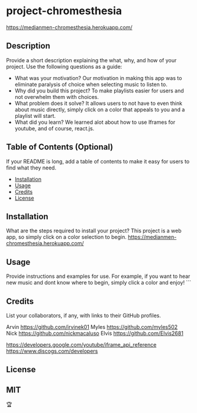 # project-chromesthesia 
https://medianmen-chromesthesia.herokuapp.com/

## Description
Provide a short description explaining the what, why, and how of your project. Use the following questions as a guide:
- What was your motivation? Our motivation in making this app was to eliminate paralysis of choice when selecting music to listen to. 
- Why did you build this project? To make playlists easier for users and not overwhelm them with choices.
- What problem does it solve? It allows users to not have to even think about music directly, simply click on a color that appeals to you and a playlist will start. 
- What did you learn? We learned alot about how to use Iframes for youtube, and of course, react.js. 
## Table of Contents (Optional)
If your README is long, add a table of contents to make it easy for users to find what they need.
- [Installation](#installation)
- [Usage](#usage)
- [Credits](#credits)
- [License](#license)
## Installation
What are the steps required to install your project? This project is a web app, so simply click on a color selection to begin. https://medianmen-chromesthesia.herokuapp.com/
## Usage
Provide instructions and examples for use. For example, if you want to hear new music and dont know where to begin, simply click a color and enjoy! 
    ```
## Credits
List your collaborators, if any, with links to their GitHub profiles.

Arvin https://github.com/irvinek01 
Myles https://github.com/myles502  
Nick https://github.com/nickmacaluso 
Elvis https://github.com/Elvis2681 


https://developers.google.com/youtube/iframe_api_reference 
https://www.discogs.com/developers
## License
MIT
---
🏆 
